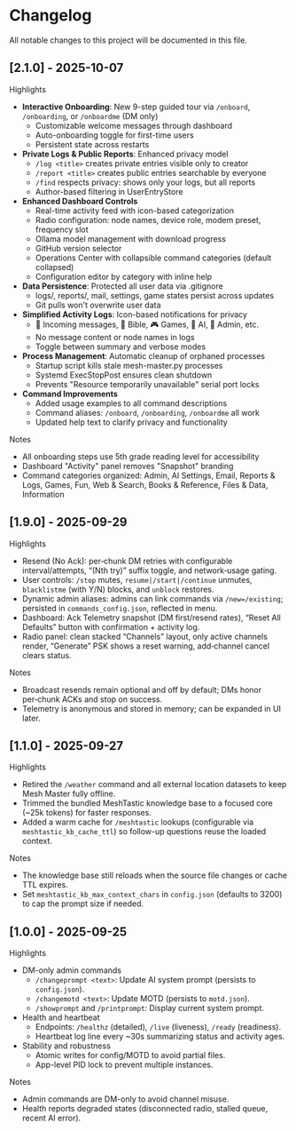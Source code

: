 # Changelog

All notable changes to this project will be documented in this file.

## [2.1.0] - 2025-10-07

Highlights
- **Interactive Onboarding**: New 9-step guided tour via `/onboard`, `/onboarding`, or `/onboardme` (DM only)
  - Customizable welcome messages through dashboard
  - Auto-onboarding toggle for first-time users
  - Persistent state across restarts
- **Private Logs & Public Reports**: Enhanced privacy model
  - `/log <title>` creates private entries visible only to creator
  - `/report <title>` creates public entries searchable by everyone
  - `/find` respects privacy: shows only your logs, but all reports
  - Author-based filtering in UserEntryStore
- **Enhanced Dashboard Controls**
  - Real-time activity feed with icon-based categorization
  - Radio configuration: node names, device role, modem preset, frequency slot
  - Ollama model management with download progress
  - GitHub version selector
  - Operations Center with collapsible command categories (default collapsed)
  - Configuration editor by category with inline help
- **Data Persistence**: Protected all user data via .gitignore
  - logs/, reports/, mail, settings, game states persist across updates
  - Git pulls won't overwrite user data
- **Simplified Activity Logs**: Icon-based notifications for privacy
  - 📨 Incoming messages, 📖 Bible, 🎮 Games, 🤖 AI, 🔐 Admin, etc.
  - No message content or node names in logs
  - Toggle between summary and verbose modes
- **Process Management**: Automatic cleanup of orphaned processes
  - Startup script kills stale mesh-master.py processes
  - Systemd ExecStopPost ensures clean shutdown
  - Prevents "Resource temporarily unavailable" serial port locks
- **Command Improvements**
  - Added usage examples to all command descriptions
  - Command aliases: `/onboard`, `/onboarding`, `/onboardme` all work
  - Updated help text to clarify privacy and functionality

Notes
- All onboarding steps use 5th grade reading level for accessibility
- Dashboard "Activity" panel removes "Snapshot" branding
- Command categories organized: Admin, AI Settings, Email, Reports & Logs, Games, Fun, Web & Search, Books & Reference, Files & Data, Information

## [1.9.0] - 2025-09-29

Highlights
- Resend (No Ack): per‑chunk DM retries with configurable interval/attempts, “(Nth try)” suffix toggle, and network‑usage gating.
- User controls: `/stop` mutes, `resume|/start|/continue` unmutes, `blacklistme` (with Y/N) blocks, and `unblock` restores.
- Dynamic admin aliases: admins can link commands via `/new=/existing`; persisted in `commands_config.json`, reflected in menu.
- Dashboard: Ack Telemetry snapshot (DM first/resend rates), “Reset All Defaults” button with confirmation + activity log.
- Radio panel: clean stacked “Channels” layout, only active channels render, “Generate” PSK shows a reset warning, add‑channel cancel clears status.

Notes
- Broadcast resends remain optional and off by default; DMs honor per‑chunk ACKs and stop on success.
- Telemetry is anonymous and stored in memory; can be expanded in UI later.

## [1.1.0] - 2025-09-27

Highlights
- Retired the `/weather` command and all external location datasets to keep Mesh Master fully offline.
- Trimmed the bundled MeshTastic knowledge base to a focused core (~25k tokens) for faster responses.
- Added a warm cache for `/meshtastic` lookups (configurable via `meshtastic_kb_cache_ttl`) so follow-up questions reuse the loaded context.

Notes
- The knowledge base still reloads when the source file changes or cache TTL expires.
- Set `meshtastic_kb_max_context_chars` in `config.json` (defaults to 3200) to cap the prompt size if needed.

## [1.0.0] - 2025-09-25

Highlights
- DM-only admin commands
  - `/changeprompt <text>`: Update AI system prompt (persists to `config.json`).
  - `/changemotd <text>`: Update MOTD (persists to `motd.json`).
  - `/showprompt` and `/printprompt`: Display current system prompt.
- Health and heartbeat
  - Endpoints: `/healthz` (detailed), `/live` (liveness), `/ready` (readiness).
  - Heartbeat log line every ~30s summarizing status and activity ages.
- Stability and robustness
  - Atomic writes for config/MOTD to avoid partial files.
  - App-level PID lock to prevent multiple instances.

Notes
- Admin commands are DM-only to avoid channel misuse.
- Health reports degraded states (disconnected radio, stalled queue, recent AI error).
